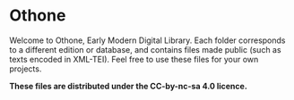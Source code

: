 # Othone

Welcome to Othone, Early Modern Digital Library. Each folder corresponds to a different edition or database, and contains files made public (such as texts encoded in XML-TEI). Feel free to use these files for your own projects.

**These files are distributed under the CC-by-nc-sa 4.0 licence.**
